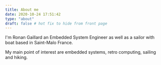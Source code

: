 ```yaml
---
title: About me
date: 2020-10-24 17:51:42
type: "about"
draft: false # hot fix to hide from front page
---
```


I'm Ronan Gaillard an Embedded System Engineer as well as a sailor with boat based in Saint-Malo France.

My main point of interest are embedded systems, retro computing, sailing and hiking.

